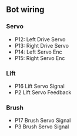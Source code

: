 ## Bot wiring

### Servo
- P12: Left Drive Servo 
- P13: Right Drive Servo
- P14: Left Servo Enc
- P15: Right Servo Enc

### Lift
- P16 Lift Servo Signal
- P2 Lift Servo Feedback

### Brush
- P17 Brush Servo Signal  
- P3 Brush Servo Signal